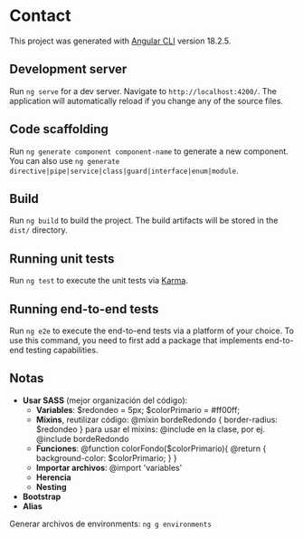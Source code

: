 # Contact

This project was generated with [Angular CLI](https://github.com/angular/angular-cli) version 18.2.5.

## Development server

Run `ng serve` for a dev server. Navigate to `http://localhost:4200/`. The application will automatically reload if you change any of the source files.

## Code scaffolding

Run `ng generate component component-name` to generate a new component. You can also use `ng generate directive|pipe|service|class|guard|interface|enum|module`.

## Build

Run `ng build` to build the project. The build artifacts will be stored in the `dist/` directory.

## Running unit tests

Run `ng test` to execute the unit tests via [Karma](https://karma-runner.github.io).

## Running end-to-end tests

Run `ng e2e` to execute the end-to-end tests via a platform of your choice. To use this command, you need to first add a package that implements end-to-end testing capabilities.

## Notas

- **Usar SASS** (mejor organización del código):  
    - **Variables**: $redondeo = 5px; $colorPrimario = #ff00ff;
    - **Mixins**, reutilizar código: @mixin bordeRedondo { border-radius: $redondeo }
        para usar el mixins: @include en la clase, por ej. @include bordeRedondo 
    - **Funciones**: @function colorFondo($colorPrimario){
                @return {
                    background-color: $colorPrimario;
                }
            }
    - **Importar archivos**: @import 'variables'
    - **Herencia**
    - **Nesting**
- **Bootstrap**
- **Alias**

Generar archivos de environments: `ng g environments`

